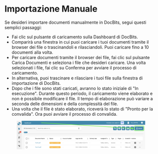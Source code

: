 # Importazione Manuale

Se desideri importare documenti manualmente in DocBits, segui questi semplici passaggi:

* Fai clic sul pulsante di caricamento sulla Dashboard di DocBits.
* Comparirà una finestra in cui puoi caricare i tuoi documenti tramite il browser dei file o trascinandoli e rilasciandoli. Puoi caricare fino a 10 documenti alla volta.
* Per caricare documenti tramite il browser dei file, fai clic sul pulsante Carica Documenti e seleziona i file che desideri caricare. Una volta selezionati i file, fai clic su Conferma per avviare il processo di caricamento.
* In alternativa, puoi trascinare e rilasciare i tuoi file sulla finestra di importazione di DocBits.
* Dopo che i file sono stati caricati, avranno lo stato iniziale di "In esecuzione". Durante questo periodo, il caricamento viene elaborato e non è possibile modificare il file. Il tempo di elaborazione può variare a seconda delle dimensioni e della complessità del file.
* Una volta che il file è stato elaborato, riceverà lo stato di "Pronto per la convalida". Ora puoi avviare il processo di convalida.

<figure><img src="../../.gitbook/assets/manual-import1.png" alt=""><figcaption></figcaption></figure>
